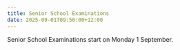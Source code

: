 ```yaml
---
title: Senior School Examinations
date: 2025-09-01T09:50:00+12:00
---
```

Senior School Examinations start on Monday 1 September.
